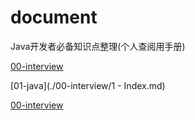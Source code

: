 # document
Java开发者必备知识点整理(个人查阅用手册) 





 [00-interview](.\00-interview\README.md)
 
 [01-java](./00-interview/1 - Index.md)
 
 [00-interview](./00-interview/README.md)